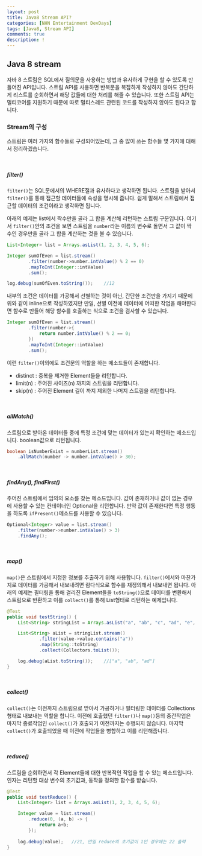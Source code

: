 ```yaml
---
layout: post
title: Java8 Stream API?
categories: [NHN Entertainment DevDays]
tags: [Java8, Stream API]
comments: true
description: !
---
```


## Java 8 stream ##

자바 8 스트림은 SQL에서 질의문을 사용하는 방법과 유사하게 구현을 할 수 있도록 만들어진 API입니다. 스트림 API를 사용하면 반복문을 복잡하게 작성하지 않아도 간단하게 리스트를 순회하면서 해당 값들에 대한 처리를 해줄 수 있습니다. 또한 스트림 API는 멀티코어를 지원하기 때문에 따로 멀티스레드 관련된 코드를 작성하지 않아도 된다고 합니다.

### Stream의 구성 ###

스트림은 여러 가지의 함수들로 구성되어있는데, 그 중 많이 쓰는 함수들 몇 가지에 대해서 정리하겠습니다.

<br>

##### filter() #####

`filter()`는 SQL문에서의 WHERE절과 유사하다고 생각하면 됩니다. 스트림을 받아서 `filter()`를 통해 접근할 데이터들에 속성을 명시해 줍니다. 쉽게 말해서 스트림에서 접근할 데이터의 조건이라고 생각하면 됩니다. 

아래의 예제는 list에서 짝수만을 골라 그 합을 계산해 리턴하는 스트림 구문입니다. 여기서 `filter()`안의 조건을 보면 스트림을 `number`라는 이름의 변수로 돌면서 그 값이 짝수인 경우만을 골라 그 합을 계산하는 것을 볼 수 있습니다.

```java
List<Integer> list = Arrays.asList(1, 2, 3, 4, 5, 6);

Integer sumOfEven = list.stream()
        .filter(number->number.intValue() % 2 == 0)
        .mapToInt(Integer::intValue)
        .sum();

log.debug(sumOfEven.toString());	//12
```

내부의 조건은 데이터를 가공해서 선별하는 것이 아닌, 간단한 조건만을 가지기 때문에 위와 같이 inline으로 작성하였지만 만일, 선별 이전에 데이터에 어떠한 작업을 해야한다면 함수로 만들어 해당 함수를 호출하는 식으로 조건을 검사할 수 있습니다.

```java
Integer sumOfEven = list.stream()
        .filter(number->{
        	return number.intValue() % 2 == 0;
        })
        .mapToInt(Integer::intValue)
        .sum();
```

이런 `filter()`이외에도 조건문의 역할을 하는 메소드들이 존재합니다.

- distinct : 중복을 제거한 Element들을 리턴합니다.
- limit(n) : 주어진 사이즈(n) 까지의 스트림을 리턴합니다.
- skip(n) : 주어진 Element 길이 까지 제외한 나머지 스트림을 리턴합니다.

<br>

##### allMatch() #####

스트림으로 받아온 데이터들 중에 특정 조건에 맞는 데이터가 있는지 확인하는 메소드입니다. boolean값으로 리턴됩니다.

```java
boolean isNumberExist = numberList.stream()
	.allMatch(number -> number.intValue() > 30);
```

<br>

##### findAny(), findFirst() #####

주어진 스트림에서 임의의 요소를 찾는 메소드입니다. 값이 존재하거나 값이 없는 경우에 사용할 수 있는 컨테이너인 Optional을 리턴합니다. 만약 값이 존재한다면 특정 행동을 하도록 `ifPresent()`메소드를 사용할 수 있습니다.

```java
Optional<Integer> value = list.stream()
	.filter(number->number.intValue() > 3)
    .findAny();
```

<br>

##### map() #####

`map()`은 스트림에서 지정한 정보를 추출하기 위해 사용합니다. `filter()`에서와 마찬가지로 데이터를 가공해서 내보내려면 람다식으로 함수를 재정의해서 내보내면 됩니다. 아래의 예제는 필터링을 통해 걸리진 Element들을 `toString()`으로 데이터를 변환해서 스트림으로 반환하고 이를 `collect()`를 통해 List형태로 리턴하는 예제입니다.

```java
@Test
public void testString() {
    List<String> stringList = Arrays.asList("a", "ab", "c", "ad", "e", "f");

    List<String> aList = stringList.stream()
            .filter(value->value.contains("a"))
            .map(String::toString)
            .collect(Collectors.toList());

    log.debug(aList.toString());	//["a", "ab", "ad"]
}
```

<br>

##### collect() #####

`collect()`는 이전까지 스트림으로 받아서 가공하거나 필터링한 데이터를 Collections 형태로 내보내는 역할을 합니다. 이전에 호출했던 `filter()`나 `map()`등의 중간작업은 마지막 종료작업인 `collect()`가 호출되기 이전까지는 수행되지 않습니다. 마지막 `collect()`가 호출되었을 때 이전에 작업들을 병합하고 이를 리턴해줍니다.

<br>

##### reduce() #####

스트림을 순회하면서 각 Element들에 대한 반복적인 작업을 할 수 있는 메소드입니다. 인자는 리턴할 대상 변수의 초기값과, 동작을 정의한 함수를 받습니다.

```java
@Test
public void testReduce() {
    List<Integer> list = Arrays.asList(1, 2, 3, 4, 5, 6);

    Integer value = list.stream()
        .reduce(0, (a, b) -> {
            return a+b;
        });
        
    log.debug(value);	//21, 만일 reduce의 초기값이 1인 경우에는 22 출력
}
```
